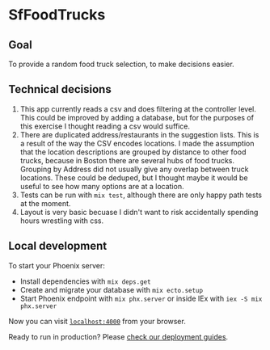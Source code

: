 # SfFoodTrucks

## Goal
To provide a random food truck selection, to make decisions easier. 

## Technical decisions
1) This app currently reads a csv and does filtering at the controller level.  This could be improved by adding a database,
but for the purposes of this exercise I thought reading a csv would suffice.  
2) There are duplicated address/restaurants in the suggestion lists.  This is a result of the way the CSV encodes locations.
I made the assumption that the location descriptions are grouped by distance to other food trucks, because in Boston there are
several hubs of food trucks.  Grouping by Address did not usually give any overlap between truck locations.  These could be 
deduped, but I thought maybe it would be useful to see how many options are at a location.
2) Tests can be run with `mix test`, although there are only happy path tests at the moment.
3) Layout is very basic becuase I didn't want to risk accidentally spending hours wrestling with css.


## Local development
To start your Phoenix server:

  * Install dependencies with `mix deps.get`
  * Create and migrate your database with `mix ecto.setup`
  * Start Phoenix endpoint with `mix phx.server` or inside IEx with `iex -S mix phx.server`

Now you can visit [`localhost:4000`](http://localhost:4000) from your browser.

Ready to run in production? Please [check our deployment guides](https://hexdocs.pm/phoenix/deployment.html).

